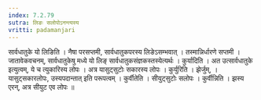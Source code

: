 ```yaml
---
index: 7.2.79
sutra: लिङः सलोपोऽनन्त्यस्य
vritti: padamanjari
---
```


  सार्वधातुके यो लिङिति । नैषा परसप्तमी, सार्वधातुकपरस्य लिङेऽसम्भवात् । तस्मान्निर्धारणे सप्तमी । जातावेकवचनम्, सार्वधातुकेषु मध्ये यो लिङ् सार्वधातुकसंज्ञकस्तस्येत्यर्थः । कुर्यादिति । अत उत्सार्वधातुके इत्युत्वम्, ये च त्युकारिस्य लोपः । अत्र यासुट्सुटोः सकारस्य लोपः । कुर्युरिति । झेर्जुम्, ।यासुट्सकारलोपः, उस्यपदान्तात् इति परूपत्वम् । कुर्वीतेति । सीयुट्सुटोः सलोपः । कुर्वीन्निति । झस्य  एरन्, अत्र सीयुट एव लोपः ॥
